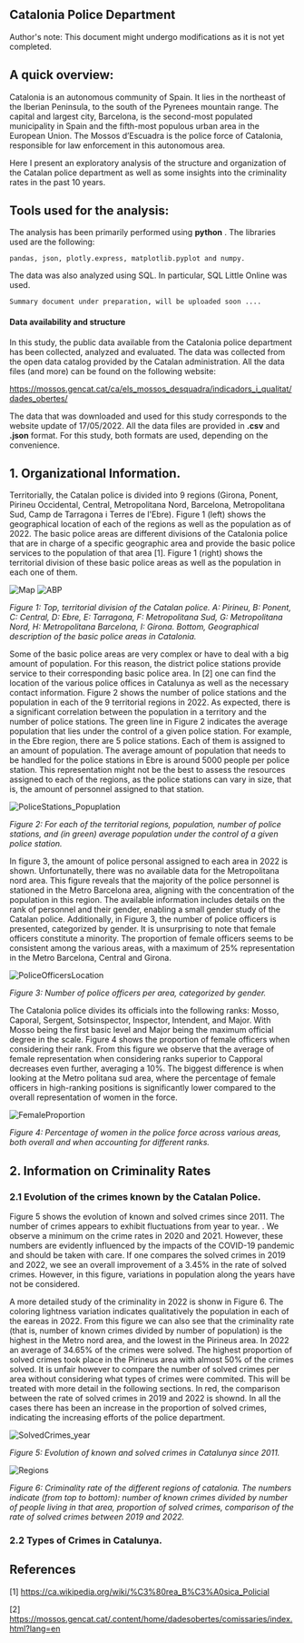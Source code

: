 


## Catalonia Police Department

Author's note: This document might undergo modifications as it is not yet completed.  

## A quick overview: 


Catalonia is an autonomous community of Spain. It lies in the northeast of the Iberian Peninsula, to the south of the Pyrenees mountain range. The capital and largest city, Barcelona, is the second-most populated municipality in Spain and the fifth-most populous urban area in the European Union. The Mossos d’Escuadra is the police force of Catalonia, responsible for law enforcement in this autonomous area.

Here I present an exploratory analysis of the structure and organization of the Catalan police department as well as some insights into the criminality rates in the past 10 years. 



## Tools used for the analysis: 

 The analysis has been primarily performed using **python** . The libraries used are the following:

    pandas, json, plotly.express, matplotlib.pyplot and numpy.

The data was also analyzed using SQL. In particular, SQL Little Online was used.

    Summary document under preparation, will be uploaded soon .... 

#### Data availability and structure

In this study, the public data available from the Catalonia police department has been collected, analyzed and evaluated. The data was collected from the open data catalog provided by the Catalan administration. All the data files (and more) can be found on the following website: 

[https://mossos.gencat.cat/ca/els_mossos_desquadra/indicadors_i_qualitat/dades_obertes/ ](https://mossos.gencat.cat/ca/els_mossos_desquadra/indicadors_i_qualitat/dades_obertes/ )

The data that was downloaded and used for this study corresponds to the website update of 17/05/2022. All the data files are provided in **.csv** and **.json** format. For this study, both formats are used, depending on the convenience. 



## 1. Organizational Information. 



Territorially, the Catalan police is divided into 9 regions (Girona, Ponent, Pirineu Occidental, Central, Metropolitana Nord, Barcelona, Metropolitana Sud, Camp de Tarragona i Terres de l'Ebre). Figure 1 (left) shows the geographical location of each of the regions as well as the population as of 2022. The basic police areas are different divisions of the Catalonia police that are in charge of a specific geographic area and provide the basic police services to the population of that area [1]. Figure 1 (right) shows the territorial division of these basic police areas as well as the population in each one of them. 

![Map](https://github.com/navarrof/PolicingCatalonia/assets/54847307/f2473838-1d3f-4d89-ba69-9596682b5d50)
![ABP](https://github.com/navarrof/PolicingCatalonia/assets/54847307/556fd18a-e512-4d2e-9447-fabc89436d06)

*Figure 1: Top, territorial division of the Catalan police. A: Pirineu, B: Ponent, C: Central, D: Ebre, E: Tarragona, F: Metropolitana Sud, G: Metropolitana Nord, H: Metropolitana Barcelona, I: Girona. Bottom, Geographical description of the basic police areas in Catalonia.*


Some of the basic police areas are very complex or have to deal with a big amount of population. For this reason, the district police stations provide service to their corresponding basic police area. In [2] one can find the location of the various police offices in Catalunya as well as the necessary contact information. Figure 2 shows the number of police stations and the population in each of the 9 territorial regions in 2022. As expected, there is a significant correlation between the population in a territory and the number of police stations. The green line in Figure 2 indicates the average population that lies under the control of a given police station. For example, in the Ebre region, there are 5 police stations. Each of them is assigned to an amount of population. The average amount of population that needs to be handled for the police stations in Ebre is around 5000 people per police station. This representation might not be the best to assess the resources assigned to each of the regions, as the police stations can vary in size, that is, the amount of personnel assigned to that station. 

![PoliceStations_Popuplation](https://github.com/navarrof/PolicingCatalonia/assets/54847307/7be22ecd-7a30-4b23-98c7-3e4e7907f4da)

*Figure 2: For each of the territorial regions, population, number of police stations, and (in green) average population under the control of a given police station.*

In figure 3, the amount of police personal assigned to each area in 2022 is shown. Unfortunatelly, there was no available data for the Metropolitana nord area. This figure reveals that the majority of the police personnel is stationed in the Metro Barcelona area, aligning with the concentration of the population in this region. The available information includes details on the rank of personnel and their gender, enabling a small gender study of the Catalan police. Additionally, in Figure 3, the number of police officers is presented, categorized by gender. It is unsurprising to note that female officers constitute a minority. The proportion of female officers seems to be consistent among the various areas, with a maximum of 25% representation in the Metro Barcelona, Central and Girona. 

![PoliceOfficersLocation](https://github.com/navarrof/PolicingCatalonia/assets/54847307/eed9262d-7305-4f9a-9df0-634e1e6206da)

*Figure 3: Number of police officers per area, categorized by gender.*

The Catalonia police divides its officials into the following ranks: Mosso, Caporal, Sergent, Sotsinspector, Inspector, Intendent, and Major. With Mosso being the first basic level and Major being the maximum official degree in the scale. Figure 4 shows the proportion of female officers when considering their rank. From this figure we observe that the average of female representation when considering ranks superior to Capporal decreases even further, averaging a 10%. The biggest difference is when looking at the Metro politana sud area, where the percentage of female officers in high-ranking positions is significantly lower compared to the overall representation of women in the force.

![FemaleProportion](https://github.com/navarrof/PolicingCatalonia/assets/54847307/20fb3cbf-0abd-4aff-b3fc-75f0e8727b89)

*Figure 4: Percentage of women in the police force across various areas, both overall and when accounting for different ranks.*

## 2. Information on Criminality Rates

### 2.1 Evolution of the crimes known by the Catalan Police. 

Figure 5 shows the evolution of known and solved crimes since 2011. The number of crimes appears to exhibit fluctuations from year to year. . We observe a minimum on the crime rates in 2020 and 2021. However, these numbers are evidently influenced by the impacts of the COVID-19 pandemic and should be taken with care. If one compares the solved crimes in 2019 and 2022, we see an overall improvement of a 3.45% in the rate of solved crimes. However, in this figure, variations in population along the years have not be considered.

A more detailed study of the criminality in 2022 is shonw in Figure 6. The coloring lightness variation indicates qualitatively the population in each of the eareas in 2022. From this figure we can also see that the criminality rate (that is, number of known crimes divided by number of population) is the highest in the Metro nord area, and the lowest in the Pirineus area. In 2022 an average of 34.65% of the crimes were solved. The highest proportion of solved crimes took place in the Pirineus area with almost 50% of the crimes solved. It is unfair however to compare the number of solved crimes per area without considering what types of crimes were commited. This will be treated with more detail in the following sections. In red, the comparison between the rate of solved crimes in 2019 and 2022 is shownd. In all the cases there has been an increase in the proportion of solved crimes, indicating the increasing efforts of the police department. 

![SolvedCrimes_year](https://github.com/navarrof/PolicingCatalonia/assets/54847307/c51929bf-f32a-48c9-9265-427f305bd13f)

*Figure 5: Evolution of known and solved crimes in Catalunya since 2011.*

![Regions](https://github.com/navarrof/PolicingCatalonia/assets/54847307/4c563c87-bd63-46fc-8cb4-726ea8a1e973)

*Figure 6: Criminality rate of the different regions of catalonia. The numbers indicate (from top to bottom): number of known crimes divided by number of people living in that area, proportion of solved crimes, comparison of the rate of solved crimes between 2019 and 2022.* 

### 2.2 Types of Crimes in Catalunya.  

## References

[1] https://ca.wikipedia.org/wiki/%C3%80rea_B%C3%A0sica_Policial 

[2] https://mossos.gencat.cat/.content/home/dadesobertes/comissaries/index.html?lang=en 